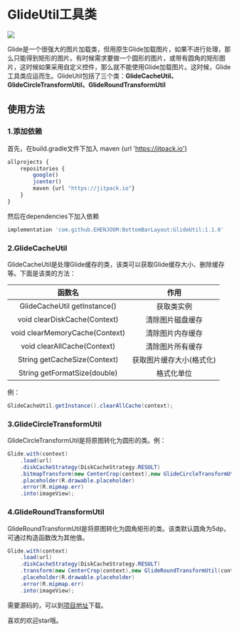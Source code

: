 # GlideUtil工具类

[![](https://jitpack.io/v/EHENJOOM/GlideUtil.svg)](https://jitpack.io/#EHENJOOM/GlideUtil)

Glide是一个很强大的图片加载类，但用原生Glide加载图片，如果不进行处理，那么只能得到矩形的图片。有时候需求要做一个圆形的图片，或带有圆角的矩形图片，这时候如果采用自定义控件，那么就不能使用Glide加载图片。这时候，Glide工具类应运而生。GlideUtil包括了三个类：**GlideCacheUtil、GlideCircleTransformUtil、GlideRoundTransformUtil**

## 使用方法

### 1.添加依赖

首先，在build.gradle文件下加入 maven {url 'https://jitpack.io'}

```javascript
allprojects {
	repositories {
		google()
		jcenter()
		maven {url "https://jitpack.io"}
	}
}
```

然后在dependencies下加入依赖

```js
implementation 'com.github.EHENJOOM:BottomBarLayout:GlideUtil:1.1.0'
```

### 2.GlideCacheUtil

GlideCacheUtil是处理Glide缓存的类，该类可以获取Glide缓存大小、删除缓存等。下面是该类的方法：

|             函数名             |           作用           |
| :----------------------------: | :----------------------: |
|  GlideCacheUtil getInstance()  |        获取类实例        |
|  void clearDiskCache(Context)  |     清除图片磁盘缓存     |
| void clearMemoryCache(Context) |     清除图片内存缓存     |
|  void clearAllCache(Context)   |     清除图片所有缓存     |
|  String getCacheSize(Context)  | 获取图片缓存大小(格式化) |
|  String getFormatSize(double)  |        格式化单位        |

例：

```java
GlideCacheUtil.getInstance().clearAllCache(context);
```

### 3.GlideCircleTransformUtil

GlideCircleTransformUtil是将原图转化为圆形的类。例：

```java
Glide.with(context)
    .load(url)
    .diskCacheStrategy(DiskCacheStrategy.RESULT)
    .bitmapTransform(new CenterCrop(context),new GlideCircleTransformUtil(context))
    .placeholder(R.drawable.placeholder)
    .error(R.mipmap.err)
    .into(imageView);
```

### 4.GlideRoundTransformUtil

GlideRoundTransformUtil是将原图转化为圆角矩形的类。该类默认圆角为5dp，可通过构造函数改为其他值。

```java
Glide.with(context)
    .load(url)
    .diskCacheStrategy(DiskCacheStrategy.RESULT)
    .transform(new CenterCrop(context),new GlideRoundTransformUtil(context))
    .placeholder(R.drawable.placeholder)
    .error(R.mipmap.err)
    .into(imageView);
```

需要源码的，可以到[项目地址](https://github.com/EHENJOOM/GlideUtil)下载。

喜欢的欢迎star哦。